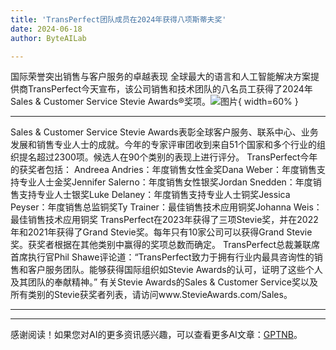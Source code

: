 ```yaml
---
title: 'TransPerfect团队成员在2024年获得八项斯蒂夫奖'
date: 2024-06-18
author: ByteAILab

---
```


国际荣誉突出销售与客户服务的卓越表现
全球最大的语言和人工智能解决方案提供商TransPerfect今天宣布，该公司销售和技术团队的八名员工获得了2024年Sales & Customer Service Stevie Awards®奖项。![图片](https://ai-techpark.com/wp-content/uploads/2024/06/TransPerfect-960x540.jpg){ width=60% }

---

Sales & Customer Service Stevie Awards表彰全球客户服务、联系中心、业务发展和销售专业人士的成就。今年的专家评审团收到来自51个国家和多个行业的组织提名超过2300项。候选人在90个类别的表现上进行评分。
TransPerfect今年的获奖者包括：
Andreea Andries：年度销售女性金奖Dana Weber：年度销售支持专业人士金奖Jennifer Salerno：年度销售女性银奖Jordan Snedden：年度销售支持专业人士银奖Luke Delaney：年度销售支持专业人士铜奖Jessica Peyser：年度销售总监铜奖Ty Trainer：最佳销售技术应用铜奖Johanna Weis：最佳销售技术应用铜奖
TransPerfect在2023年获得了三项Stevie奖，并在2022年和2021年获得了Grand Stevie奖。每年只有10家公司可以获得Grand Stevie奖。获奖者根据在其他类别中赢得的奖项总数而确定。
TransPerfect总裁兼联席首席执行官Phil Shawe评论道：“TransPerfect致力于拥有行业内最具咨询性的销售和客户服务团队。能够获得国际组织如Stevie Awards的认可，证明了这些个人及其团队的奉献精神。”
有关Stevie Awards的Sales & Customer Service奖以及所有类别的Stevie获奖者列表，请访问www.StevieAwards.com/Sales。

---
---
感谢阅读！如果您对AI的更多资讯感兴趣，可以查看更多AI文章：[GPTNB](https://gptnb.com)。